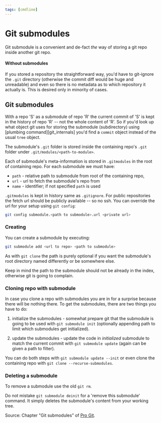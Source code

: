 ```yaml
---
tags: [cmdline]
---
```

[s/progit]: sources/progit.md

# Git submodules

Git submodule is a convenient and de-fact *the* way of storing a git repo inside
another git repo.

#### Without submodules

If you stored a repository the straightforward way, you'd have to git-ignore the
`.git` directory (otherwise the commit diff would be huge and unreadable) and
even so there is no metadata as to which repository it actually is. This is
desired only in minority of cases.

## Git submodules

With a repo 'S' as a submodule of repo 'R' the current commit of 'S' is kept in
the history of repo 'R' -- not the whole content of 'R'. So if you'd look up
what object git uses for storing the submodule (subdirectory) using [plumbing
command][git_internals] you'd find a `commit` object instead of the usual `tree`
object.

The submodule's `.git` folder is stored inside the containing repo's `.git`
folder under `.git/modules/<path-to-module>`.

Each of submodule's meta-information is stored in `.gitmodules` in the root of
containing repo. For each submodule we must have:

- `path` - relative path to submodule from root of the containing repo,
- `url` - url to fetch the submodule's repo from
- `name` - identifier; if not specified `path` is used

`.gitmodules` is kept in history same as `.gitignore`. For public repositories
the fetch url should be publicly available -- so no ssh. You can override the
url for your setup using `git config`:

```bash
git config submodule.<path to submodule>.url <private url>
```

### Creating

You can create a submodule by executing:

```bash
git submodule add <url to repo> <path to submodule>
```

As with `git clone` the path is purely optional if you want the submodule's root
directory named differently or be somewhere else.

Keep in mind the path to the submodule should not be already in the index,
otherwise git is going to complain.

### Cloning repo with submodule

In case you clone a repo with submodules you are in for a surprise because there
will be nothing there. To get the submodules, there are two things you have to
do:

1. initialize the submodules - somewhat prepare git that the submodule is going
   to be used with `git submodule init` (optionally appending path to limit
   which submodules get initialized).

2. update the submodules - update the code in *initialized* submodule to match
   the current commit with `git submodule update` (again can be given a path to
   filter).

You can do both steps with `git submodule update --init` or even clone the
containing repo with `git clone --recurse-submodules`.


### Deleting a submodule

To remove a submodule use the old `git rm`.

Do not mistake `git submodule deinit` for a 'remove this submodule' command. It
simply deletes the submodule's content from your working tree.


Source: Chapter "Git submodules" of [Pro Git][s/progit].
